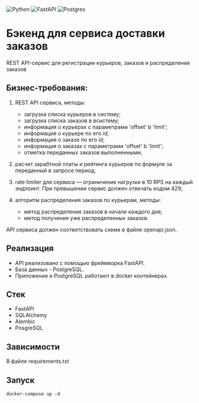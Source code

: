 ![Python](https://img.shields.io/badge/python-3670A0?style=for-the-badge&logo=python&logoColor=ffdd54)
![FastAPI](https://img.shields.io/badge/FastAPI-005571?style=for-the-badge&logo=fastapi)
![Postgres](https://img.shields.io/badge/postgres-%23316192.svg?style=for-the-badge&logo=postgresql&logoColor=white)
# Бэкенд для сервиса доставки заказов
REST API-сервис для регистрации курьеров, заказов и распределения заказов

## Бизнес-требования:
1) REST API сервиса, методы:
   - загрузка списка курьеров в систему;
   - загрузка списка заказов в всистему;
   - информация о курьерах с параметрами 'offset' b 'limit';
   - информация о курьере по его id;
   - информация о заказе по его id;
   - информация о заказах с параметрами 'offset' b 'limit';
   - отметка переданных заказов выполненными;

2) расчет зарабтной платы и рейтинга курьеров по формуле за переданный в запросе период;
3) rate limiter для сервиса — ограничение нагрузки в 10 RPS на каждый эндпоинт.
При превышении сервис должен отвечать кодом 429;
4) алгоритм распределения заказов по курьерам, методы:
    - метод распределения заказов в начале каждого дня;
    - метод получения уже распределенных заказов.

API сервиса должен соответствовать схеме в файле openapi.json.

## Реализация

- API реализовано с помощью фреймворка FastAPI.
- База данных - PostgreSQL.
- Приложение и PostgreSQL работают в docker контейнерах.

## Стек

- FastAPI
- SQLAlchemy
- Alembic
- PosgreSQL

## Зависимости
В файле requirements.txt

## Запуск
`docker-compose up -d`


